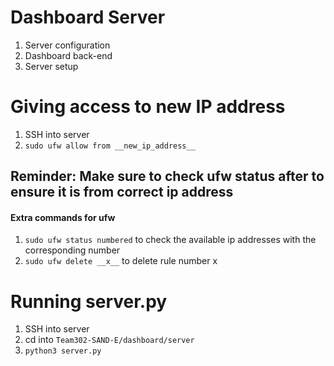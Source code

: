 # Dashboard Server 

1. Server configuration
2. Dashboard back-end
3. Server setup

# Giving access to new IP address
1. SSH into server
2. ```sudo ufw allow from __new_ip_address__```

## Reminder: Make sure to check ufw status after to ensure it is from correct ip address 

#### Extra commands for ufw
1. ```sudo ufw status numbered``` to check the available ip addresses with the corresponding number
2. ```sudo ufw delete __x__``` to delete rule number x

# Running server.py
1. SSH into server
2. cd into ```Team302-SAND-E/dashboard/server```
3. ```python3 server.py```
